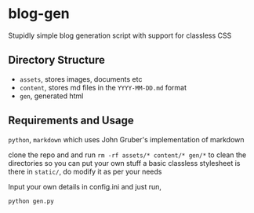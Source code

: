 # blog-gen
Stupidly simple blog generation script with support for classless CSS

## Directory Structure
- `assets`, stores images, documents etc
- `content`, stores md files in the `YYYY-MM-DD.md` format
- `gen`, generated html

## Requirements and Usage
`python`, `markdown` which uses John Gruber's implementation of markdown

clone the repo and and run `rm -rf assets/* content/* gen/*` to clean the directories so you can put your own stuff
a basic classless stylesheet is there in `static/`, do modify it as per your needs

Input your own details in config.ini and just run, 
```bash
python gen.py
```
